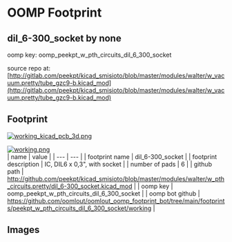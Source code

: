 # OOMP Footprint  
## dil_6-300_socket  by none  
  
oomp key: oomp_peekpt_w_pth_circuits_dil_6_300_socket  
  
source repo at: [http://gitlab.com/peekpt/kicad_smisioto/blob/master/modules/walter/w_vacuum.pretty/tube_gzc9-b.kicad_mod](http://gitlab.com/peekpt/kicad_smisioto/blob/master/modules/walter/w_vacuum.pretty/tube_gzc9-b.kicad_mod)  
## Footprint  
  
[![working_kicad_pcb_3d.png](working_kicad_pcb_3d_600.png)](working_kicad_pcb_3d.png)  
  
[![working.png](working_600.png)](working.png)  
| name | value | 
| --- | --- | 
| footprint name | dil_6-300_socket | 
| footprint description | IC, DIL6 x 0,3", with socket | 
| number of pads | 6 | 
| github path | http://github.com/peekpt/kicad_smisioto/blob/master/modules/walter/w_pth_circuits.pretty/dil_6-300_socket.kicad_mod | 
| oomp key | oomp_peekpt_w_pth_circuits_dil_6_300_socket | 
| oomp bot github | https://github.com/oomlout/oomlout_oomp_footprint_bot/tree/main/footprints/peekpt_w_pth_circuits_dil_6_300_socket/working | 
## Images  
